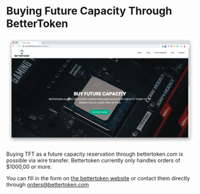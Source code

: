 # Buying Future Capacity Through BetterToken

![image alt text](./img/tft_bettertoken_image_0.png)

Buying TFT as a future capacity reservation through bettertoken.com is possible via wire transfer. Bettertoken currently only handles orders of $1000,00 or more. 

You can fill in the form on [the bettertoken website](https://www2.bettertoken.com/future-capacity.html) or contact them directly through [orders@bettertoken.com](mailto:orders@bettertoken.com)

